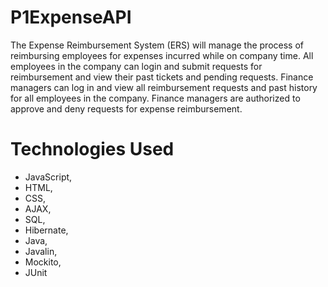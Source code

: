 # P1ExpenseAPI

The Expense Reimbursement System (ERS) will manage the process of reimbursing employees for expenses incurred while on company time. All employees in the company can login and submit requests for reimbursement and view their past tickets and pending requests. Finance managers can log in and view all reimbursement requests and past history for all employees in the company. Finance managers are authorized to approve and deny requests for expense reimbursement.

# Technologies Used

- JavaScript,
- HTML, 
- CSS, 
- AJAX, 
- SQL, 
- Hibernate,
- Java, 
- Javalin, 
- Mockito, 
- JUnit

